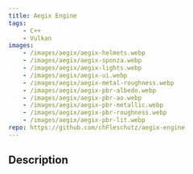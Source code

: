 ```yaml
---
title: Aegix Engine
tags: 
    - C++
    - Vulkan
images: 
    - /images/aegix/aegix-helmets.webp
    - /images/aegix/aegix-sponza.webp
    - /images/aegix/aegix-lights.webp
    - /images/aegix/aegix-ui.webp
    - /images/aegix/aegix-metal-roughness.webp
    - /images/aegix/aegix-pbr-albedo.webp
    - /images/aegix/aegix-pbr-ao.webp
    - /images/aegix/aegix-pbr-metallic.webp
    - /images/aegix/aegix-pbr-roughness.webp
    - /images/aegix/aegix-pbr-lit.webp
repo: https://github.com/chFleschutz/aegix-engine
---
```


## Description

